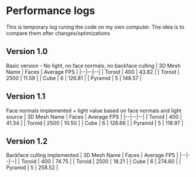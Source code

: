 # Performance logs
This is temporary log runing the code on my own computer. The idea is to compare them after changes/optimizations 
## Version 1.0
Basic version - No light, no face normals, no backface culling
| 3D Mesh Name | Faces | Average FPS |
|--|--|--|
| Toroid | 400 | 43.82 |
| Toroid | 2500 | 11.59 |
| Cube | 6 | 126.81 |
| Pyramid | 5 | 148.57 |

## Version 1.1
Face normals implemented + light value based on face normals and light source
| 3D Mesh Name | Faces | Average FPS |
|--|--|--|
| Toroid | 400 | 41.34 |
| Toroid | 2500 | 10.50 |
| Cube | 6 | 128.66 |
| Pyramid | 5 | 118.97 |

## Version 1.2
Backface culling implemented
| 3D Mesh Name | Faces | Average FPS |
|--|--|--|
| Toroid | 400 | 74.75 |
| Toroid | 2500 | 18.21 |
| Cube | 6 | 274.60 |
| Pyramid | 5 | 258.52 |